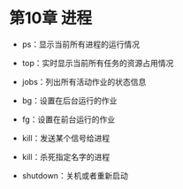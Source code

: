 # 第10章 进程

- ps：显示当前所有进程的运行情况

- top：实时显示当前所有任务的资源占用情况

- jobs：列出所有活动作业的状态信息

- bg：设置在后台运行的作业

- fg：设置在前台运行的作业

- kill：发送某个信号给进程

- kill：杀死指定名字的进程

- shutdown：关机或者重新启动

  